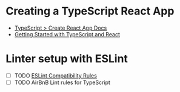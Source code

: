 # Creating a TypeScript React App

- [TypeScript > Create React App Docs](https://create-react-app.dev/docs/adding-typescript/)
- [Getting Started with TypeScript and React](https://create-react-app.dev/docs/adding-typescript/#getting-started-with-typescript-and-react)

# Linter setup with ESLint

- [ ] TODO [ESLint Compatibility Rules](https://github.com/typescript-eslint/typescript-eslint/blob/main/packages/eslint-plugin/src/configs/eslint-recommended.ts)
- [ ] TODO AirBnB Lint rules for TypeScript
